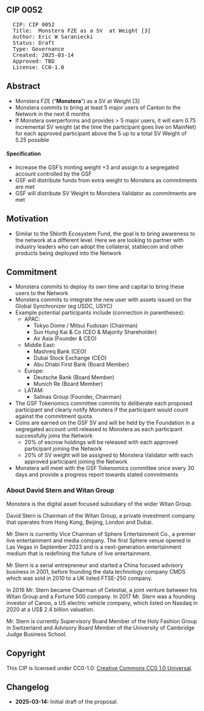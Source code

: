 ## CIP 0052

<pre>
  CIP: CIP 0052
  Title:  Monstera FZE as a SV  at Weight [3] 
  Author: Eric W Saraniecki 
  Status: Draft 
  Type: Governance 
  Created: 2025-03-14
  Approved: TBD
  License: CC0-1.0
</pre>

## Abstract

* Monstera FZE (“**Monstera**”) as a SV at Weight [3]
* Monstera commits to bring at least 5 major users of Canton to the Network in the next 6 months
* If Monstera overperforms and provides > 5 major users, it will earn 0.75 incremental SV weight (at the time the participant goes live on MainNet) for each approved participant above the 5 up to a total SV Weight of 5.25 possible 


#### Specification
* Increase the GSF’s minting weight +3 and assign to a segregated account controlled by the GSF
* GSF will distribute funds from extra weight to Monstera as commitments are met
* GSF will distribute SV Weight to Monstera Validator as commitments are met 



## Motivation

* Similar to the 5North Ecosystem Fund, the goal is to bring awareness to the network at a different level. Here we are looking to partner with industry leaders who can adopt the collateral, stablecoin and other products being deployed into the Network



## Commitment
* Monstera commits to deploy its own time and capital to bring these users to the Network
* Monstera commits to integrate the new user with assets issued on the Global Synchronizer (eg USDC, USYC)
* Example potential participants include (connection in parentheses):
    * APAC:
        * Tokyo Dome / Mitsui Fudosan (Chairman)
        * Sun Hung Kai & Co (CEO & Majority Shareholder)
        * Air Asia (Founder & CEO)
    * Middle East:
        * Mashreq Bank (CEO)
        * Dubai Stock Exchange (CEO)
        * Abu Dhabi First Bank (Board Member)
    * Europe: 
        * Deutsche Bank (Board Member)
        * Munich Re (Board Member)
    * LATAM: 
        * Salinas Group (Founder, Chairman)
* The GSF Tokenomics committee commits to deliberate each proposed participant and clearly notify Monstera if the participant would count against the commitment quota 
* Coins are earned on the GSF SV and will be held by the Foundation in a segregated account until released to Monstera as each participant successfully joins the Network
    * 20% of escrow holdings will be released with each approved participant joining the Network
    * 20% of SV weight will be assigned to Monstera Validator with each approved participant joining the Network
* Monstera will meet with the GSF Tokenomics committee once every 30 days and provide a progress report towards stated commitments


### About David Stern and Witan Group

Monstera is the digital asset focused subsidiary of the wider Witan Group.

David Stern is Chairman of the Witan Group, a private investment company that operates from Hong Kong, Beijing, London and Dubai.

Mr Stern is currently Vice Chairman of Sphere Entertainment Co., a premier live entertainment and media company. The first Sphere venue opened in Las Vegas in September 2023 and is a next-generation entertainment medium that is redefining the future of live entertainment.

Mr Stern is a serial entrepreneur and started a China focused advisory business in 2001, before founding the data technology company CMDS which was sold in 2010 to a UK listed FTSE-250 company.

In 2016 Mr. Stern became Chairman of Celestial, a joint venture between his Witan Group and a Fortune 500 company. In 2017 Mr. Stern was a founding investor of Canoo, a US electric vehicle company, which listed on Nasdaq in 2020 at a US$ 2.4 billion valuation. 

Mr. Stern is currently Supervisory Board Member of the Holy Fashion Group in Switzerland and Advisory Board Member of the University of Cambridge Judge Business School.

## Copyright

This CIP is licensed under CC0-1.0: [Creative Commons CC0 1.0 Universal](https://creativecommons.org/publicdomain/zero/1.0/).

## Changelog

* **2025-03-14:** Initial draft of the proposal.